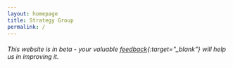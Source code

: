 ```yaml
---
layout: homepage
title: Strategy Group
permalink: /
---
```

<!-- Type your notification here - the notification bar will not appear if this is empty. For other changes, refer to _data/homepage.yml to edit the homepage -->
###### This website is in beta - your valuable [feedback](https://form.gov.sg/forms/pmo/5c36e6ed25bc5b0017433c85){:target="_blank"} will help us in improving it.

